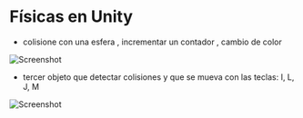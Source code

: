 # Físicas en Unity

- colisione con una esfera ,  incrementar un contador , cambio de color

![Screenshot](f1.gif)

- tercer objeto que detectar colisiones y que se mueva con las teclas: I, L, J, M

![Screenshot](f2.gif)
